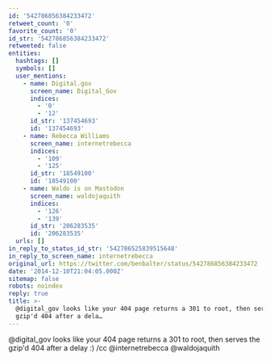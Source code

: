 ```yaml
---
id: '542786856384233472'
retweet_count: '0'
favorite_count: '0'
id_str: '542786856384233472'
retweeted: false
entities:
  hashtags: []
  symbols: []
  user_mentions:
    - name: Digital.gov
      screen_name: Digital_Gov
      indices:
        - '0'
        - '12'
      id_str: '137454693'
      id: '137454693'
    - name: Rebecca Williams
      screen_name: internetrebecca
      indices:
        - '109'
        - '125'
      id_str: '18549100'
      id: '18549100'
    - name: Waldo is on Mastodon
      screen_name: waldojaquith
      indices:
        - '126'
        - '139'
      id_str: '206283535'
      id: '206283535'
  urls: []
in_reply_to_status_id_str: '542786525839515648'
in_reply_to_screen_name: internetrebecca
original_url: https://twitter.com/benbalter/status/542786856384233472
date: '2014-12-10T21:04:05.000Z'
sitemap: false
robots: noindex
reply: true
title: >-
  @digital_gov looks like your 404 page returns a 301 to root, then serves the
  gzip'd 404 after a dela…
---
```


@digital_gov looks like your 404 page returns a 301 to root, then serves the gzip'd 404 after a delay :) /cc @internetrebecca @waldojaquith
